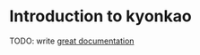 # Introduction to kyonkao

TODO: write [great documentation](http://jacobian.org/writing/great-documentation/what-to-write/)
